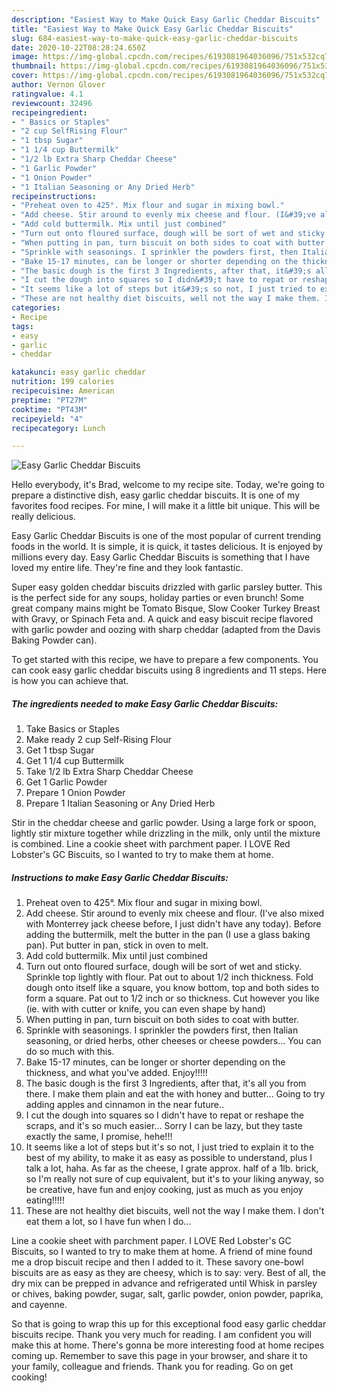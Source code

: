 ```yaml
---
description: "Easiest Way to Make Quick Easy Garlic Cheddar Biscuits"
title: "Easiest Way to Make Quick Easy Garlic Cheddar Biscuits"
slug: 684-easiest-way-to-make-quick-easy-garlic-cheddar-biscuits
date: 2020-10-22T08:28:24.650Z
image: https://img-global.cpcdn.com/recipes/6193081964036096/751x532cq70/easy-garlic-cheddar-biscuits-recipe-main-photo.jpg
thumbnail: https://img-global.cpcdn.com/recipes/6193081964036096/751x532cq70/easy-garlic-cheddar-biscuits-recipe-main-photo.jpg
cover: https://img-global.cpcdn.com/recipes/6193081964036096/751x532cq70/easy-garlic-cheddar-biscuits-recipe-main-photo.jpg
author: Vernon Glover
ratingvalue: 4.1
reviewcount: 32496
recipeingredient:
- " Basics or Staples"
- "2 cup SelfRising Flour"
- "1 tbsp Sugar"
- "1 1/4 cup Buttermilk"
- "1/2 lb Extra Sharp Cheddar Cheese"
- "1 Garlic Powder"
- "1 Onion Powder"
- "1 Italian Seasoning or Any Dried Herb"
recipeinstructions:
- "Preheat oven to 425°. Mix flour and sugar in mixing bowl."
- "Add cheese. Stir around to evenly mix cheese and flour. (I&#39;ve also mixed with Monterrey jack cheese before, I just didn&#39;t have any today). Before adding the buttermilk, melt the butter in the pan (I use a glass baking pan). Put butter in pan, stick in oven to melt."
- "Add cold buttermilk. Mix until just combined"
- "Turn out onto floured surface, dough will be sort of wet and sticky. Sprinkle top lightly with flour. Pat out to about 1/2 inch thickness. Fold dough onto itself like a square, you know bottom, top and both sides to form a square. Pat out to 1/2 inch or so thickness. Cut however you like (ie. with with cutter or knife, you can even shape by hand)"
- "When putting in pan, turn biscuit on both sides to coat with butter."
- "Sprinkle with seasonings. I sprinkler the powders first, then Italian seasoning, or dried herbs, other cheeses or cheese powders... You can do so much with this."
- "Bake 15-17 minutes, can be longer or shorter depending on the thickness, and what you&#39;ve added. Enjoy!!!!!"
- "The basic dough is the first 3 Ingredients, after that, it&#39;s all you from there. I make them plain and eat the with honey and butter... Going to try adding apples and cinnamon in the near future.."
- "I cut the dough into squares so I didn&#39;t have to repat or reshape the scraps, and it&#39;s so much easier... Sorry I can be lazy, but they taste exactly the same, I promise, hehe!!!"
- "It seems like a lot of steps but it&#39;s so not, I just tried to explain it to the best of my ability, to make it as easy as possible to understand, plus I talk a lot, haha.  As far as the cheese, I grate approx. half of a 1lb. brick, so I&#39;m really not sure of cup equivalent, but it&#39;s to your liking anyway, so be creative, have fun and enjoy cooking, just as much as you enjoy eating!!!!!"
- "These are not healthy diet biscuits, well not the way I make them. I don&#39;t eat them a lot, so I have fun when I do..."
categories:
- Recipe
tags:
- easy
- garlic
- cheddar

katakunci: easy garlic cheddar 
nutrition: 199 calories
recipecuisine: American
preptime: "PT27M"
cooktime: "PT43M"
recipeyield: "4"
recipecategory: Lunch

---
```



![Easy Garlic Cheddar Biscuits](https://img-global.cpcdn.com/recipes/6193081964036096/751x532cq70/easy-garlic-cheddar-biscuits-recipe-main-photo.jpg)

Hello everybody, it's Brad, welcome to my recipe site. Today, we're going to prepare a distinctive dish, easy garlic cheddar biscuits. It is one of my favorites food recipes. For mine, I will make it a little bit unique. This will be really delicious.

Easy Garlic Cheddar Biscuits is one of the most popular of current trending foods in the world. It is simple, it is quick, it tastes delicious. It is enjoyed by millions every day. Easy Garlic Cheddar Biscuits is something that I have loved my entire life. They're fine and they look fantastic.

Super easy golden cheddar biscuits drizzled with garlic parsley butter. This is the perfect side for any soups, holiday parties or even brunch! Some great company mains might be Tomato Bisque, Slow Cooker Turkey Breast with Gravy, or Spinach Feta and. A quick and easy biscuit recipe flavored with garlic powder and oozing with sharp cheddar (adapted from the Davis Baking Powder can).


To get started with this recipe, we have to prepare a few components. You can cook easy garlic cheddar biscuits using 8 ingredients and 11 steps. Here is how you can achieve that.

<!--inarticleads1-->

##### The ingredients needed to make Easy Garlic Cheddar Biscuits:

1. Take  Basics or Staples
1. Make ready 2 cup Self-Rising Flour
1. Get 1 tbsp Sugar
1. Get 1 1/4 cup Buttermilk
1. Take 1/2 lb Extra Sharp Cheddar Cheese
1. Get 1 Garlic Powder
1. Prepare 1 Onion Powder
1. Prepare 1 Italian Seasoning or Any Dried Herb


Stir in the cheddar cheese and garlic powder. Using a large fork or spoon, lightly stir mixture together while drizzling in the milk, only until the mixture is combined. Line a cookie sheet with parchment paper. I LOVE Red Lobster&#39;s GC Biscuits, so I wanted to try to make them at home. 

<!--inarticleads2-->

##### Instructions to make Easy Garlic Cheddar Biscuits:

1. Preheat oven to 425°. Mix flour and sugar in mixing bowl.
1. Add cheese. Stir around to evenly mix cheese and flour. (I&#39;ve also mixed with Monterrey jack cheese before, I just didn&#39;t have any today). Before adding the buttermilk, melt the butter in the pan (I use a glass baking pan). Put butter in pan, stick in oven to melt.
1. Add cold buttermilk. Mix until just combined
1. Turn out onto floured surface, dough will be sort of wet and sticky. Sprinkle top lightly with flour. Pat out to about 1/2 inch thickness. Fold dough onto itself like a square, you know bottom, top and both sides to form a square. Pat out to 1/2 inch or so thickness. Cut however you like (ie. with with cutter or knife, you can even shape by hand)
1. When putting in pan, turn biscuit on both sides to coat with butter.
1. Sprinkle with seasonings. I sprinkler the powders first, then Italian seasoning, or dried herbs, other cheeses or cheese powders... You can do so much with this.
1. Bake 15-17 minutes, can be longer or shorter depending on the thickness, and what you&#39;ve added. Enjoy!!!!!
1. The basic dough is the first 3 Ingredients, after that, it&#39;s all you from there. I make them plain and eat the with honey and butter... Going to try adding apples and cinnamon in the near future..
1. I cut the dough into squares so I didn&#39;t have to repat or reshape the scraps, and it&#39;s so much easier... Sorry I can be lazy, but they taste exactly the same, I promise, hehe!!!
1. It seems like a lot of steps but it&#39;s so not, I just tried to explain it to the best of my ability, to make it as easy as possible to understand, plus I talk a lot, haha.  As far as the cheese, I grate approx. half of a 1lb. brick, so I&#39;m really not sure of cup equivalent, but it&#39;s to your liking anyway, so be creative, have fun and enjoy cooking, just as much as you enjoy eating!!!!!
1. These are not healthy diet biscuits, well not the way I make them. I don&#39;t eat them a lot, so I have fun when I do...


Line a cookie sheet with parchment paper. I LOVE Red Lobster&#39;s GC Biscuits, so I wanted to try to make them at home. A friend of mine found me a drop biscuit recipe and then I added to it. These savory one-bowl biscuits are as easy as they are cheesy, which is to say: very. Best of all, the dry mix can be prepped in advance and refrigerated until Whisk in parsley or chives, baking powder, sugar, salt, garlic powder, onion powder, paprika, and cayenne. 

So that is going to wrap this up for this exceptional food easy garlic cheddar biscuits recipe. Thank you very much for reading. I am confident you will make this at home. There's gonna be more interesting food at home recipes coming up. Remember to save this page in your browser, and share it to your family, colleague and friends. Thank you for reading. Go on get cooking!
